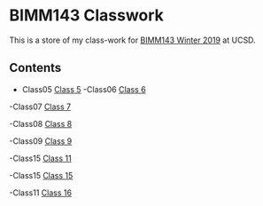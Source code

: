 # BIMM143 Classwork

This is a store of my class-work for [BIMM143 Winter 2019](https://bioboot.github.io/bimm143_W19/) at UCSD.

## Contents  

- Class05 [Class 5](https://github.com/Madihale/bimm143/blob/master/class05/class05.md)
-Class06 [Class 6](https://github.com/Madihale/bimm143/blob/master/class06/class06.md)

-Class07 [Class 7](https://github.com/Madihale/bimm143/blob/master/class07/Class_7.md)

-Class08 [Class 8](https://github.com/Madihale/bimm143/blob/master/class08/class08.md)

-Class09 [Class 9](https://github.com/Madihale/bimm143/blob/master/class09/class09.md)

-Class15 [Class 11](https://github.com/Madihale/bimm143/blob/master/class11/class11.md)



-Class15 [Class 15](https://github.com/Madihale/bimm143/blob/master/class15/class15.md)

-Class11 [Class 16](https://github.com/Madihale/bimm143/blob/master/class16/class16.md)

